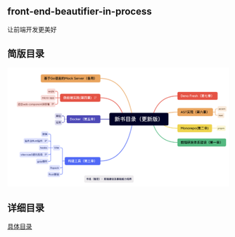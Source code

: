 ## front-end-beautifier-in-process
让前端开发更美好

## 简版目录
![](./pic/category.png)

## 详细目录
[具体目录](./category.md)
